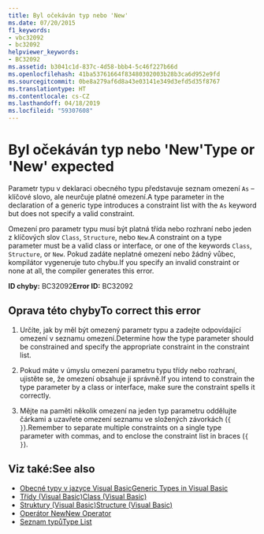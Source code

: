 ```yaml
---
title: Byl očekáván typ nebo 'New'
ms.date: 07/20/2015
f1_keywords:
- vbc32092
- bc32092
helpviewer_keywords:
- BC32092
ms.assetid: b3041c1d-837c-4d58-bbb4-5c46f227b66d
ms.openlocfilehash: 41ba53761664f83480302003b28b3ca6d952e9fd
ms.sourcegitcommit: 0be8a279af6d8a43e03141e349d3efd5d35f8767
ms.translationtype: HT
ms.contentlocale: cs-CZ
ms.lasthandoff: 04/18/2019
ms.locfileid: "59307608"
---
```

# <a name="type-or-new-expected"></a><span data-ttu-id="d20c8-102">Byl očekáván typ nebo 'New'</span><span class="sxs-lookup"><span data-stu-id="d20c8-102">Type or 'New' expected</span></span>
<span data-ttu-id="d20c8-103">Parametr typu v deklaraci obecného typu představuje seznam omezení `As` – klíčové slovo, ale neurčuje platné omezení.</span><span class="sxs-lookup"><span data-stu-id="d20c8-103">A type parameter in the declaration of a generic type introduces a constraint list with the `As` keyword but does not specify a valid constraint.</span></span>  
  
 <span data-ttu-id="d20c8-104">Omezení pro parametr typu musí být platná třída nebo rozhraní nebo jeden z klíčových slov `Class`, `Structure`, nebo `New`.</span><span class="sxs-lookup"><span data-stu-id="d20c8-104">A constraint on a type parameter must be a valid class or interface, or one of the keywords `Class`, `Structure`, or `New`.</span></span> <span data-ttu-id="d20c8-105">Pokud zadáte neplatné omezení nebo žádný vůbec, kompilátor vygeneruje tuto chybu.</span><span class="sxs-lookup"><span data-stu-id="d20c8-105">If you specify an invalid constraint or none at all, the compiler generates this error.</span></span>  
  
 <span data-ttu-id="d20c8-106">**ID chyby:** BC32092</span><span class="sxs-lookup"><span data-stu-id="d20c8-106">**Error ID:** BC32092</span></span>  
  
## <a name="to-correct-this-error"></a><span data-ttu-id="d20c8-107">Oprava této chyby</span><span class="sxs-lookup"><span data-stu-id="d20c8-107">To correct this error</span></span>  
  
1. <span data-ttu-id="d20c8-108">Určíte, jak by měl být omezený parametr typu a zadejte odpovídající omezení v seznamu omezení.</span><span class="sxs-lookup"><span data-stu-id="d20c8-108">Determine how the type parameter should be constrained and specify the appropriate constraint in the constraint list.</span></span>  
  
2. <span data-ttu-id="d20c8-109">Pokud máte v úmyslu omezení parametru typu třídy nebo rozhraní, ujistěte se, že omezení obsahuje ji správně.</span><span class="sxs-lookup"><span data-stu-id="d20c8-109">If you intend to constrain the type parameter by a class or interface, make sure the constraint spells it correctly.</span></span>  
  
3. <span data-ttu-id="d20c8-110">Mějte na paměti několik omezení na jeden typ parametru oddělujte čárkami a uzavřete omezení seznamu ve složených závorkách (`{ }`).</span><span class="sxs-lookup"><span data-stu-id="d20c8-110">Remember to separate multiple constraints on a single type parameter with commas, and to enclose the constraint list in braces (`{ }`).</span></span>  
  
## <a name="see-also"></a><span data-ttu-id="d20c8-111">Viz také:</span><span class="sxs-lookup"><span data-stu-id="d20c8-111">See also</span></span>

- [<span data-ttu-id="d20c8-112">Obecné typy v jazyce Visual Basic</span><span class="sxs-lookup"><span data-stu-id="d20c8-112">Generic Types in Visual Basic</span></span>](../../visual-basic/programming-guide/language-features/data-types/generic-types.md)
- [<span data-ttu-id="d20c8-113">Třídy (Visual Basic)</span><span class="sxs-lookup"><span data-stu-id="d20c8-113">Class (Visual Basic)</span></span>](../../visual-basic/language-reference/statements/class-statement.md)
- [<span data-ttu-id="d20c8-114">Struktury (Visual Basic)</span><span class="sxs-lookup"><span data-stu-id="d20c8-114">Structure (Visual Basic)</span></span>](../../visual-basic/language-reference/statements/structure-statement.md)
- [<span data-ttu-id="d20c8-115">Operátor New</span><span class="sxs-lookup"><span data-stu-id="d20c8-115">New Operator</span></span>](../../visual-basic/language-reference/operators/new-operator.md)
- [<span data-ttu-id="d20c8-116">Seznam typů</span><span class="sxs-lookup"><span data-stu-id="d20c8-116">Type List</span></span>](../../visual-basic/language-reference/statements/type-list.md)
